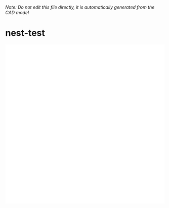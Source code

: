 ###### Note: Do not edit this file directly, it is automatically generated from the CAD model

# nest-test

![](/project.svg)

